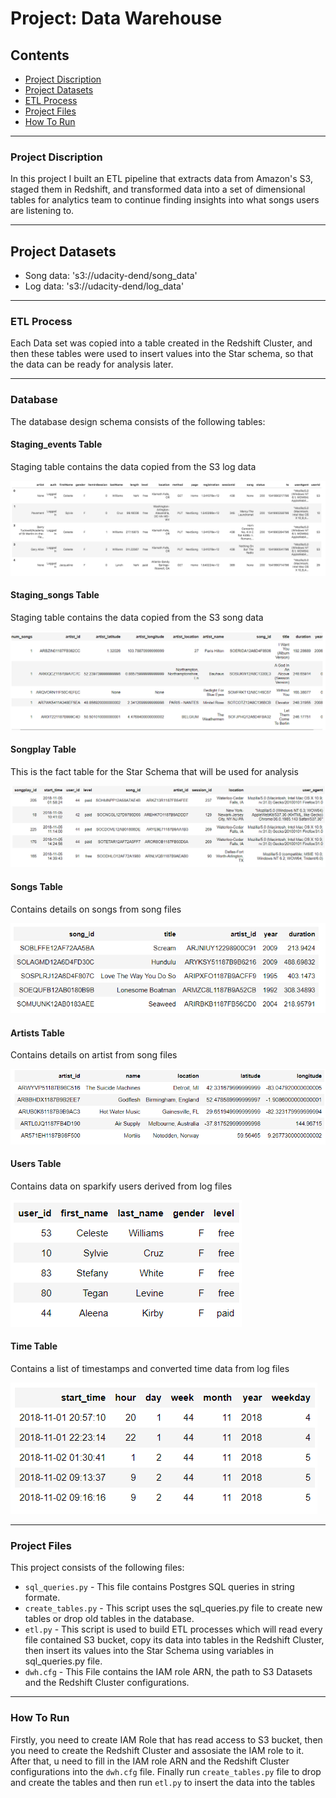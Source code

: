 # Project: Data Warehouse

## Contents

+ [Project Discription](#Project-Discription)
+ [Project Datasets](#Project-Datasets)
+ [ETL Process](#ETL-Process)
+ [Project Files](#Project-Files)
+ [How To Run](#How-To-Run)

---

### Project Discription

In this project I built an ETL pipeline that extracts data from Amazon's S3, staged them in Redshift, and transformed data into a set of dimensional tables for analytics team to continue finding insights into what songs users are listening to. 

---

## Project Datasets

* Song data: 's3://udacity-dend/song_data'  
* Log data: 's3://udacity-dend/log_data'

---

### ETL Process

Each Data set was copied into a table created in the Redshift Cluster, and then these tables were used to insert values into the Star schema, so that the data can be ready for analysis later.

---
### Database 
The database design schema consists of the following tables:

#### Staging_events Table

Staging table contains the data copied from the S3 log data

![alt text](images/staging_events_table.png)

#### Staging_songs Table

Staging table contains the data copied from the S3 song data

![alt text](Images/staging_songs_table.png)

#### Songplay Table

This is the fact table for the Star Schema that will be used for analysis

![alt text](Images/songplay_table.png)

#### Songs Table

Contains details on songs from song files

![alt text](Images/song_table.png)

#### Artists Table

Contains details on artist from song files

![alt text](Images/artist_table.png)

#### Users Table

Contains data on sparkify users derived from log files

![alt text](Images/users_table.png)

#### Time Table

Contains a list of timestamps and converted time data from log files

![alt text](Images/time_table.png)


---

### Project Files 
This project consists of the following files:
+ `sql_queries.py` - This file contains Postgres SQL queries in string formate. 
+ `create_tables.py` - This script uses the sql_queries.py file to create new tables or drop old tables in the database.
+ `etl.py` - This script is used to build ETL processes which will read every file contained S3 bucket, copy its data into tables in the Redshift Cluster, then insert its values into the Star Schema using variables in sql_queries.py file.
+ `dwh.cfg` - This File contains the IAM role ARN, the path to S3 Datasets and the Redshift Cluster configurations.

---

### How To Run

Firstly, you need to create IAM Role that has read access to S3 bucket, then you need to create the Redshift Cluster and assosiate the IAM role to it. After that, u need to fill in the IAM role ARN and the Redshift Cluster configurations into the `dwh.cfg` file. Finally run `create_tables.py` file to drop and create the tables and then run `etl.py` to insert the data into the tables


